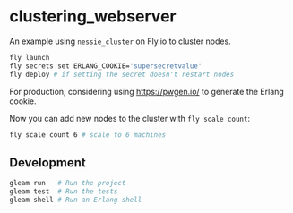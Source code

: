 # clustering_webserver

An example using `nessie_cluster` on Fly.io to cluster nodes.

```sh
fly launch
fly secrets set ERLANG_COOKIE='supersecretvalue'
fly deploy # if setting the secret doesn't restart nodes
```

For production, considering using https://pwgen.io/ to generate the Erlang cookie.

Now you can add new nodes to the cluster with `fly scale count`:

```sh
fly scale count 6 # scale to 6 machines
```

## Development

```sh
gleam run   # Run the project
gleam test  # Run the tests
gleam shell # Run an Erlang shell
```
